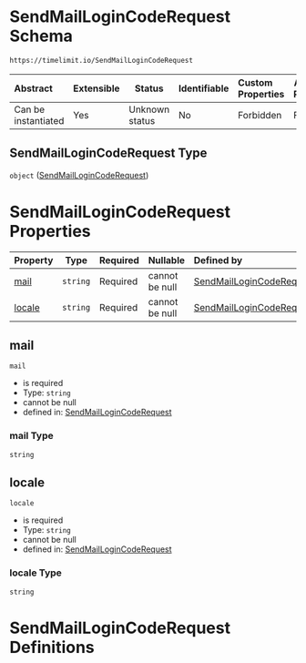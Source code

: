 # SendMailLoginCodeRequest Schema

```txt
https://timelimit.io/SendMailLoginCodeRequest
```




| Abstract            | Extensible | Status         | Identifiable | Custom Properties | Additional Properties | Access Restrictions | Defined In                                                                                          |
| :------------------ | ---------- | -------------- | ------------ | :---------------- | --------------------- | ------------------- | --------------------------------------------------------------------------------------------------- |
| Can be instantiated | Yes        | Unknown status | No           | Forbidden         | Forbidden             | none                | [SendMailLoginCodeRequest.schema.json](SendMailLoginCodeRequest.schema.json "open original schema") |

## SendMailLoginCodeRequest Type

`object` ([SendMailLoginCodeRequest](sendmaillogincoderequest.md))

# SendMailLoginCodeRequest Properties

| Property          | Type     | Required | Nullable       | Defined by                                                                                                                                        |
| :---------------- | -------- | -------- | -------------- | :------------------------------------------------------------------------------------------------------------------------------------------------ |
| [mail](#mail)     | `string` | Required | cannot be null | [SendMailLoginCodeRequest](sendmaillogincoderequest-properties-mail.md "https&#x3A;//timelimit.io/SendMailLoginCodeRequest#/properties/mail")     |
| [locale](#locale) | `string` | Required | cannot be null | [SendMailLoginCodeRequest](sendmaillogincoderequest-properties-locale.md "https&#x3A;//timelimit.io/SendMailLoginCodeRequest#/properties/locale") |

## mail




`mail`

-   is required
-   Type: `string`
-   cannot be null
-   defined in: [SendMailLoginCodeRequest](sendmaillogincoderequest-properties-mail.md "https&#x3A;//timelimit.io/SendMailLoginCodeRequest#/properties/mail")

### mail Type

`string`

## locale




`locale`

-   is required
-   Type: `string`
-   cannot be null
-   defined in: [SendMailLoginCodeRequest](sendmaillogincoderequest-properties-locale.md "https&#x3A;//timelimit.io/SendMailLoginCodeRequest#/properties/locale")

### locale Type

`string`

# SendMailLoginCodeRequest Definitions
